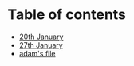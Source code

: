 # Table of contents

* [20th January](README.md)
* [27th January](27th-january.md)
* [adam's file](2025-02-15.md)
